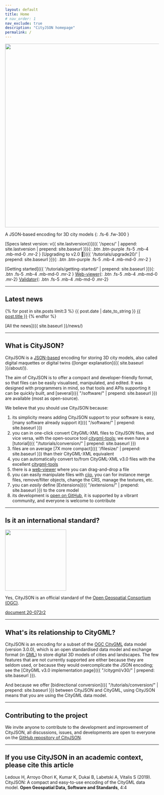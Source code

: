 ```yaml
---
layout: default
title: Home
# nav_order: 1
nav_exclude: true
description: "CityJSON homepage"
permalink: /
---
```


<!-- <img src="{{ '/assets/images/cityjson_logo.svg' | prepend: site.baseurl }}" width="200"> -->
<img src="{{ '/assets/images/cityjson_logo_v2.svg' | prepend: site.baseurl }}" width="600">

A JSON-based encoding for 3D city models
{: .fs-6 .fw-300 }

[Specs latest version: v{{ site.lastversion}}]({{ '/specs/' | append: site.lastversion | prepend: site.baseurl }}){: .btn .btn-purple .fs-5 .mb-4 .mb-md-0 .mr-2 } 
[Upgrading to v2.0 🚀]({{ '/tutorials/upgrade20/' | prepend: site.baseurl }}){: .btn .btn-purple .fs-5 .mb-4 .mb-md-0 .mr-2 }

[Getting started]({{ '/tutorials/getting-started/' | prepend: site.baseurl }}){: .btn .fs-5 .mb-4 .mb-md-0 .mr-2 } 
[Web-viewer](https://ninja.cityjson.org/){: .btn  .fs-5 .mb-4 .mb-md-0 .mr-2}
[Validator](https://validator.cityjson.org/){: .btn  .fs-5 .mb-4 .mb-md-0 .mr-2}


---

## Latest news

{% for post in site.posts limit:3 %}
  <span class="text-delta">{{ post.date | date_to_string }}</span> <a href="{{ site.baseurl }}{{ post.url }}">{{ post.title }}</a>
{% endfor %}

[All the news]({{ site.baseurl }}/news/)

---

## What is CityJSON?

CityJSON is a [JSON-based](http://json.org) encoding for storing 3D city models, also called digital maquettes or digital twins ([longer explanation]({{ site.baseurl }}/about/)).

The aim of CityJSON is to offer a compact and developer-friendly format, so that files can be easily visualised, manipulated, and edited.
It was designed with programmers in mind, so that tools and APIs supporting it can be quickly built, and [several]({{ "/software/" | prepend: site.baseurl }}) are available (most as open-source).

We believe that you should use CityJSON because: 

  1. its simplicity means adding CityJSON support to your software is easy, [many software already support it]({{ "/software/" | prepend: site.baseurl }}) 
  2. you can in one-click convert CityGML-XML files to CityJSON files, and vice versa, with the open-source tool [citygml-tools](https://github.com/citygml4j/citygml-tools); we even have a [tutorial]({{ "/tutorials/conversion/" | prepend: site.baseurl }})
  3. files are on average [7X more compact]({{ '/filesize/' | prepend: site.baseurl }}) than their CityGML-XML equivalent
  4. you can automatically convert to/from CityGML-XML v3.0 files with the excellent [citygml-tools](https://github.com/citygml4j/citygml-tools) 
  5. there is a [web-viewer](https://viewer.cityjson.org) where you can drag-and-drop a file
  6. you can easily manipulate files with [cjio](https://github.com/cityjson/cjio), you can for instance merge files, remove/filter objects, change the CRS, manage the textures, etc.
  7. you can *easily* define [Extensions]({{ "/extensions/" | prepend: site.baseurl }}) to the core model 
  8. its development is [open on GitHub](https://github.com/cityjson/specs/issues/), it is supported by a vibrant community, and everyone is welcome to contribute

---

## Is it an international standard?

<img src="{{ '/assets/images/OGC-1.svg' | prepend: site.baseurl }}" width="200">

Yes, CityJSON is an official standard of the [Open Geospatial Consortium (OGC)](https://www.ogc.org/). 

[<i class="fas fa-external-link-alt"></i> document 20-072r2](https://docs.ogc.org/cs/20-072r2/20-072r2.html)

---

## What's its relationship to CityGML?

CityJSON is an encoding for a subset of the [OGC CityGML](http://www.opengeospatial.org/standards/citygml) data model (version 3.0.0), which is an open standardised data model and exchange format (in [GML](http://www.opengeospatial.org/standards/gml)) to store digital 3D models of cities and landscapes. 
The few features that are not currently supported are either because they are seldom used, or because they would overcomplicate the JSON encoding; see the [CityGML v3.0 implementation page]({{ "/citygml/v30/" | prepend: site.baseurl }}).

And because we offer [bidirectional conversion]({{ "/tutorials/conversion/" | prepend: site.baseurl }}) between CityJSON and CityGML, using CityJSON means that you are using the CityGML data model.

---

## Contributing to the project 

We invite anyone to contribute to the development and improvement of CityJSON, all discussions, issues, and developments are open to everyone on the [GitHub repository of CityJSON](https://github.com/cityjson/specs).

---

## If you use CityJSON in an academic context, please cite this article

Ledoux H, Arroyo Ohori K, Kumar K, Dukai B, Labetski A, Vitalis S (2019). CityJSON: A compact and easy-to-use encoding of the CityGML data model. **Open Geospatial Data, Software and Standards**, 4:4 [<i class="fas fa-bookmark"></i>](http://dx.doi.org/10.1186/s40965-019-0064-0) [<i class="fas fa-file-pdf"></i>](https://opengeospatialdata.springeropen.com/counter/pdf/10.1186/s40965-019-0064-0.pdf)



